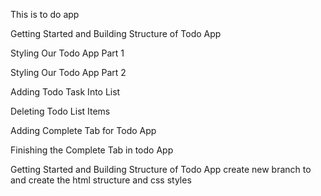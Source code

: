 This is to do app 

<!-- steps -->
Getting Started and Building Structure of Todo App

Styling Our Todo App Part 1

Styling Our Todo App Part 2


Adding Todo Task Into List 

Deleting Todo List Items

Adding Complete Tab for Todo App

Finishing the Complete Tab in todo App


Getting Started and Building Structure of Todo App
create new branch to and create the html structure and css styles